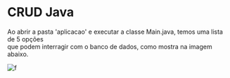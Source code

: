 # CRUD Java 
Ao abrir a pasta 'aplicacao' e executar a classe Main.java, temos uma lista de 5 opções   
que podem interragir com o banco de dados, como mostra na imagem abaixo.  

![f](https://user-images.githubusercontent.com/73945572/109540507-5045b100-7aa1-11eb-841e-f7579bd34447.jpg)
